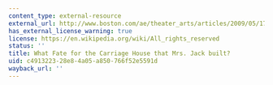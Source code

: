 ```yaml
---
content_type: external-resource
external_url: http://www.boston.com/ae/theater_arts/articles/2009/05/17/what_fate_for_the_carriage_house_that_mrs_jack_built/
has_external_license_warning: true
license: https://en.wikipedia.org/wiki/All_rights_reserved
status: ''
title: What Fate for the Carriage House that Mrs. Jack built?
uid: c4913223-28e8-4a05-a850-766f52e5591d
wayback_url: ''
---
```

